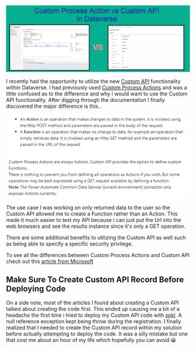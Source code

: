 
![Custom Process Action vs Custom API in Dataverse](./customprocessvscustomapiheader.png)

I recently had the opportunity to utilize the new [Custom API](https://docs.microsoft.com/en-us/powerapps/developer/data-platform/custom-api) functionality within Dataverse.  I had previously used [Custom Process Actions](https://docs.microsoft.com/en-us/powerapps/maker/data-platform/create-actions) and was a little confused as to the difference and why i would want to use the Custom API functionality.  After digging through the documentation I finally discovered the major difference is this..

![Custom Process Action vs Custom API](./customactionvscustomapi.png)

The use case I was working on only returned data to the user so the Custom API allowed me to create a Function rather than an Action.  This made it much easier to test my API because i can just put the Url into the web browsers and see the results instance since it's only a GET operation.

There are some additional benefits to utilizing the Custom API as well such as being able to specify a specific security privilege.

To see all the differences between Custom Process Actions and Custom API check out this [article from Microsoft](https://docs.microsoft.com/en-us/powerapps/developer/data-platform/custom-actions#compare-custom-process-action-and-custom-api)

## Make Sure To Create Custom API Record Before Deploying Code

On a side note, most of the articles I found about creating a Custom API talked about creating the code first.  This ended up causing me a bit of a headache the first time i tried to deploy my Custom API code with [spkl](https://github.com/scottdurow/SparkleXrm/wiki/spkl). A null reference exception kept being throw during the registration.  I finally realized that I needed to create the Custom API record within my solution before actually attempting to deploy the code.  It was a silly mistake but one that cost me about an hour of my life which hopefully you can avoid 😀
